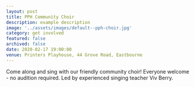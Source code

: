 ```yaml
---
layout: post
title: PPH Community Choir
description: example description
image: '../assets/images/default--pph-choir.jpg'
category: get involved
featured: false
archived: false
date: 2020-02-17 19:00:00
venue: Printers Playhouse, 44 Grove Road, Eastbourne
---
```


Come along and sing with our friendly community choir! Everyone welcome - no audition required. Led by experienced singing teacher Viv Berry.